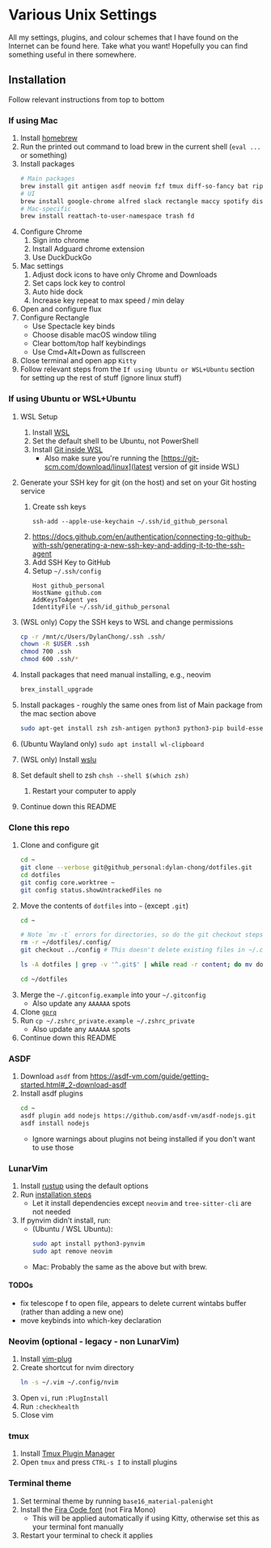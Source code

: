 # Various Unix Settings

All my settings, plugins, and colour schemes that I have found on the Internet
can be found here. Take what you want! Hopefully you can find something useful
in there somewhere.

## Installation

Follow relevant instructions from top to bottom

### If using Mac

1. Install [homebrew](https://brew.sh)
1. Run the printed out command to load brew in the current shell (`eval ...` or
   something)
1. Install packages
    ```bash
    # Main packages
    brew install git antigen asdf neovim fzf tmux diff-so-fancy bat ripgrep entr bottom lf
    # UI
    brew install google-chrome alfred slack rectangle maccy spotify discord kitty
    # Mac-specific
    brew install reattach-to-user-namespace trash fd
    ```
 1. Configure Chrome
    1. Sign into chrome
    1. Install Adguard chrome extension
    1. Use DuckDuckGo
1. Mac settings
    1. Adjust dock icons to have only Chrome and Downloads
    1. Set caps lock key to control
    1. Auto hide dock
    1. Increase key repeat to max speed / min delay
1. Open and configure flux
1. Configure Rectangle
    - Use Spectacle key binds
    - Choose disable macOS window tiling
    - Clear bottom/top half keybindings
    - Use Cmd+Alt+Down as fullscreen
1. Close terminal and open app `Kitty`
1. Follow relevant steps from the `If using Ubuntu or WSL+Ubuntu` section for setting up the rest of stuff (ignore linux stuff)

### If using Ubuntu or WSL+Ubuntu

1. WSL Setup
   1. Install [WSL](https://ubuntu.com/tutorials/install-ubuntu-on-wsl2-on-windows-11-with-gui-support#1-overview>)
   1. Set the default shell to be Ubuntu, not PowerShell
   1. Install [Git inside WSL](https://learn.microsoft.com/en-us/windows/wsl/tutorials/wsl-git)
       - Also make sure you're running the [https://git-scm.com/download/linux](latest version of git inside WSL) 
1. Generate your SSH key for git (on the host) and set on your Git hosting service
   1. Create ssh keys
       ```
       ssh-add --apple-use-keychain ~/.ssh/id_github_personal
       ```
   1. https://docs.github.com/en/authentication/connecting-to-github-with-ssh/generating-a-new-ssh-key-and-adding-it-to-the-ssh-agent 
   1. Add SSH Key to GitHub
   1. Setup `~/.ssh/config`
       ```
       Host github_personal
       HostName github.com
       AddKeysToAgent yes
       IdentityFile ~/.ssh/id_github_personal
       ```
1. (WSL only) Copy the SSH keys to WSL and change permissions
    ```bash
    cp -r /mnt/c/Users/DylanChong/.ssh .ssh/
    chown -R $USER .ssh
    chmod 700 .ssh
    chmod 600 .ssh/*
    ```
1. Install packages that need manual installing, e.g., neovim
    ```bash
    brex_install_upgrade
    ```

1. Install packages - roughly the same ones from list of Main package from the mac section above
    ```bash
    sudo apt-get install zsh zsh-antigen python3 python3-pip build-essential bat lf tmux ripgrep fd-find
    ```
1. (Ubuntu Wayland only) `sudo apt install wl-clipboard`
1. (WSL only) Install [wslu](https://wslutiliti.es/wslu/install.html)
1. Set default shell to zsh `chsh --shell $(which zsh)`
    1. Restart your computer to apply
1. Continue down this README

### Clone this repo

1. Clone and configure git
    ```bash
    cd ~
    git clone --verbose git@github_personal:dylan-chong/dotfiles.git     
    cd dotfiles
    git config core.worktree ~
    git config status.showUntrackedFiles no
    ```
1. Move the contents of `dotfiles` into `~` (except `.git`)
    ```bash
    cd ~

    # Note `mv -t` errors for directories, so do the git checkout steps below to move those
    rm -r ~/dotfiles/.config/
    git checkout ../config # This doesn't delete existing files in ~/.config

    ls -A dotfiles | grep -v '^.git$' | while read -r content; do mv dotfiles/"$content" -t ~; done

    cd ~/dotfiles
    ```
1. Merge the `~/.gitconfig.example` into your `~/.gitconfig`
    - Also update any `AAAAAA` spots
1. Clone [`gprq`](git@github_personal:dylan-chong/gprq.git)
1. Run `cp ~/.zshrc_private.example ~/.zshrc_private`
    - Also update any `AAAAAA` spots
1. Continue down this README

### ASDF

1. Download `asdf` from https://asdf-vm.com/guide/getting-started.html#_2-download-asdf
1. Install asdf plugins
    ```bash
    cd ~
    asdf plugin add nodejs https://github.com/asdf-vm/asdf-nodejs.git
    asdf install nodejs
    ```
    - Ignore warnings about plugins not being installed if you don't want to use those

### LunarVim

1. Install [rustup](https://www.rust-lang.org/tools/install) using the default options
1. Run [installation steps](https://www.lunarvim.org/docs/installation)
    - Let it install dependencies except `neovim` and `tree-sitter-cli` are not needed
1.  If pynvim didn't install, run:
    - (Ubuntu / WSL Ubuntu):
        ```bash
        sudo apt install python3-pynvim
        sudo apt remove neovim
        ```
    - Mac: Probably the same as the above but with brew.

#### TODOs

- fix telescope <space>f to open file, appears to delete current wintabs buffer (rather than adding a new one)
- move keybinds into which-key declaration

### Neovim (optional - legacy - non LunarVim)

1. Install [vim-plug](https://github.com/junegunn/vim-plug#neovim)
1. Create shortcut for nvim directory
    ```bash
    ln -s ~/.vim ~/.config/nvim
    ```
1. Open `vi`, run `:PlugInstall`
1. Run `:checkhealth`
1. Close vim

### tmux

1. Install [Tmux Plugin Manager](https://github.com/tmux-plugins/tpm#installation)
1. Open `tmux` and press `CTRL-s I` to install plugins

### Terminal theme

1. Set terminal theme by running `base16_material-palenight`
1. Install the [Fira Code font](https://www.nerdfonts.com/font-downloads) (not Fira Mono)
    - This will be applied automatically if using Kitty, otherwise set this as your terminal font manually
1. Restart your terminal to check it applies
